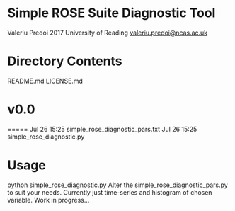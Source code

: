 Simple ROSE Suite Diagnostic Tool
=================================
Valeriu Predoi 2017
University of Reading
valeriu.predoi@ncas.ac.uk

Directory Contents
==================
README.md
LICENSE.md

v0.0
=====
=====
Jul 26 15:25 simple\_rose\_diagnostic\_pars.txt
Jul 26 15:25 simple\_rose\_diagnostic.py

Usage
=====
python simple\_rose\_diagnostic.py
Alter the simple\_rose\_diagnostic\_pars.py to suit your needs.
Currently just time-series and histogram of chosen variable.
Work in progress...
